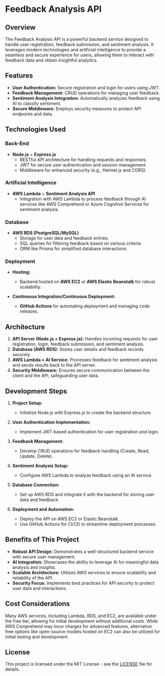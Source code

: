 # Feedback Analysis API

## Overview

The Feedback Analysis API is a powerful backend service designed to handle user registration, feedback submission, and sentiment analysis. It leverages modern technologies and artificial intelligence to provide a seamless and secure experience for users, allowing them to interact with feedback data and obtain insightful analytics.

## Features

- **User Authentication:** Secure registration and login for users using JWT.
- **Feedback Management:** CRUD operations for managing user feedback.
- **Sentiment Analysis Integration:** Automatically analyzes feedback using AI to classify sentiment.
- **Secure Middleware:** Employs security measures to protect API endpoints and data.

## Technologies Used

### Back-End

- **Node.js** + **Express.js**
  - RESTful API architecture for handling requests and responses.
  - JWT for secure user authentication and session management.
  - Middleware for enhanced security (e.g., Helmet.js and CORS).

### Artificial Intelligence

- **AWS Lambda** + **Sentiment Analysis API**
  - Integration with AWS Lambda to process feedback through AI services like AWS Comprehend or Azure Cognitive Services for sentiment analysis.
  
### Database

- **AWS RDS (PostgreSQL/MySQL)**
  - Storage for user data and feedback entries.
  - SQL queries for filtering feedback based on various criteria.
  - ORM like Prisma for simplified database interactions.

### Deployment

- **Hosting:**
  - Backend hosted on **AWS EC2** or **AWS Elastic Beanstalk** for robust scalability.
  
- **Continuous Integration/Continuous Deployment:**
  - **GitHub Actions** for automating deployment and managing code releases.

## Architecture

1. **API Server (Node.js + Express.js):** Handles incoming requests for user registration, login, feedback submission, and sentiment analysis.
2. **Database (AWS RDS):** Stores user details and feedback records securely.
3. **AWS Lambda + AI Service:** Processes feedback for sentiment analysis and sends results back to the API server.
4. **Security Middleware:** Ensures secure communication between the client and the API, safeguarding user data.

## Development Steps

1. **Project Setup:**
   - Initialize Node.js with Express.js to create the backend structure.

2. **User Authentication Implementation:**
   - Implement JWT-based authentication for user registration and login.

3. **Feedback Management:**
   - Develop CRUD operations for feedback handling (Create, Read, Update, Delete).

4. **Sentiment Analysis Setup:**
   - Configure AWS Lambda to analyze feedback using an AI service.

5. **Database Connection:**
   - Set up AWS RDS and integrate it with the backend for storing user data and feedback.

6. **Deployment and Automation:**
   - Deploy the API on AWS EC2 or Elastic Beanstalk.
   - Use GitHub Actions for CI/CD to streamline deployment processes.

## Benefits of This Project

- **Robust API Design:** Demonstrates a well-structured backend service with secure user management.
- **AI Integration:** Showcases the ability to leverage AI for meaningful data analysis and insights.
- **Scalable Architecture:** Utilizes AWS services to ensure scalability and reliability of the API.
- **Security Focus:** Implements best practices for API security to protect user data and interactions.

## Cost Considerations

Many AWS services, including Lambda, RDS, and EC2, are available under the free tier, allowing for initial development without additional costs. While AWS Comprehend may incur charges for advanced features, alternative free options like open-source models hosted on EC2 can also be utilized for initial testing and development.

## License

This project is licensed under the MIT License - see the [LICENSE](LICENSE) file for details.
